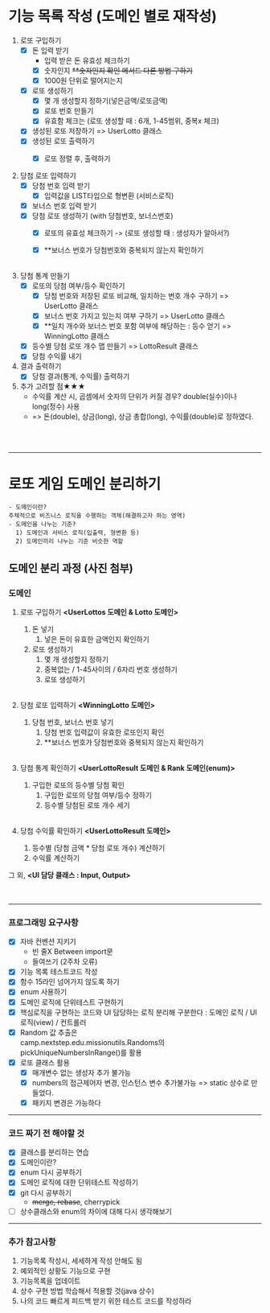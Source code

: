 # 기능 목록 작성 (도메인 별로 재작성)

1. 로또 구입하기
    - [X] 돈 입력 받기
        - 입력 받은 돈 유효성 체크하기
        - [X] 숫자인지 ~~**숫자인지 확인 메서드 다른 방법 구하기~~
        - [x] 1000원 단위로 떨어지는지
    - [X] 로또 생성하기
        - [X] 몇 개 생성할지 정하기(넣은금액/로또금액)
        - [X] 로또 번호 만들기
        - [X] 유효함 체크는 (로또 생성할 때 : 6개, 1-45범위, 중복x 체크)
    - [X] 생성된 로또 저장하기 => UserLotto 클래스
    - [x] 생성된 로또 출력하기
        - [x] 로또 정렬 후, 출력하기


2. 당첨 로또 입력하기
    - [x] 당첨 번호 입력 받기
        - [x] 입력값을 LIST타입으로 형변환 (서비스로직)
    - [x] 보너스 번호 입력 받기
    - [x] 당첨 로또 생성하기 (with 당첨번호, 보너스번호)
        - [x] 로또의 유효성 체크하기 -> (로또 생성할 때 : 생성자가 알아서?)
        - [x] **보너스 번호가 당첨번호와 중복되지 않는지 확인하기
          <br><br>


3. 당첨 통계 만들기
    - [x] 로또의 당첨 여부/등수 확인하기
        - [x] 당첨 번호와 저장된 로또 비교해, 일치하는 번호 개수 구하기 => UserLotto 클래스
        - [X] 보너스 번호 가지고 있는지 여부 구하기 => UserLotto 클래스
        - [x] **일치 개수와 보너스 번호 포함 여부에 해당하는 : 등수 얻기 => WinningLotto 클래스
    - [x] 등수별 당첨 로또 개수 맵 만들기 => LottoResult 클래스
    - [x] 당첨 수익률 내기

4. 결과 출력하기
    - [x] 당첨 결과(통계, 수익률) 출력하기

5. 추가 고려할 점★★★
    - 수익률 계산 시, 곱셈에서 숫자의 단위가 커질 경우? double(실수)이나 long(정수) 사용
    - => 돈(double), 상금(long), 상금 총합(long), 수익률(double)로 정하였다. 

<br><br>

---

# 로또 게임 도메인 분리하기

    - 도메인이란? 
    주체적으로 비즈니스 로직을 수행하는 객체(해결하고자 하는 영역)
    - 도메인을 나누는 기준?
      1) 도메인과 서비스 로직(입출력, 형변환 등)
      2) 도메인끼리 나누는 기준 비슷한 역할

## 도메인 분리 과정 (사진 첨부)

### 도메인

1. 로또 구입하기   **<UserLottos 도메인 & Lotto 도메인>** 
    1. 돈 넣기
        1. 넣은 돈이 유효한 금액인지 확인하기
    2. 로또 생성하기
        1. 몇 개 생성할지 정하기
        2. 중복없는 / 1-45사이의 / 6자리 번호 생성하기
        3. 로또 생성하기
           <br><br>

2. 당첨 로또 입력하기   **<WinningLotto 도메인>**
    1. 당첨 번호, 보너스 번호 넣기
        1. 당첨 번호 입력값이 유효한 로또인지 확인
        2. **보너스 번호가 당첨번호와 중복되지 않는지 확인하기
           <br><br>

3. 당첨 통계 확인하기   **<UserLottoResult 도메인 & Rank 도메인(enum)>**
    1. 구입한 로또의 등수별 당첨 확인
        1. 구입한 로또의 당첨 여부/등수 정하기
        2. 등수별 당첨된 로또 개수 세기
           <br><br>

3. 당첨 수익률 확인하기 **<UserLottoResult 도메인>**
    1. 등수별 (당첨 금액 * 당첨 로또 개수) 계산하기
    2. 수익률 계산하기

그 외, **<UI 담당 클래스 : Input, Output>**
       <br><br><br>

---
### 프로그래밍 요구사항
- [x] 자바 컨벤션 지키기
  - 빈 줄X Between import문
  - 들여쓰기 (2주차 오류)
- [x] 기능 목록 테스트코드 작성
- [x] 함수 15라인 넘어가지 않도록 하기
- [x] enum 사용하기
- [x] 도메인 로직에 단위테스트 구현하기
- [x] 핵심로직을 구현하는 코드와 UI 담당하는 로직 분리해 구분한다 : 도메인 로직 / UI로직(view) / 컨트롤러
- [x] Random 값 추출은<br> camp.nextstep.edu.missionutils.Randoms의 pickUniqueNumbersInRange()를 활용
- [x] 로또 클래스 활용
  - [x] 매개변수 없는 생성자 추가 불가능
  - [x] numbers의 접근제어자 변경, 인스턴스 변수 추가불가능 => static 상수로 만들었다.
  - [x] 패키지 변경은 가능하다
---

### 코드 짜기 전 해야할 것
- [x] 클래스를 분리하는 연습
- [x] 도메인이란?
- [x] enum 다시 공부하기
- [x] 도메인 로직에 대한 단위테스트 작성하기
- [x] git 다시 공부하기
  - ~~merge, rebase~~, cherrypick
- [ ] 상수클래스와 enum의 차이에 대해 다시 생각해보기
---

### 추가 참고사항
1. 기능목록 작성시, 세세하게 작성 안해도 됨
2. 예외적인 상황도 기능으로 구현
3. 기능목록을 업데이트
4. 상수 구현 방법 학습해서 적용할 것(java 상수)
5. 나의 코드 빠르게 피드백 받기 위한 테스트 코드를 작성하라

 
